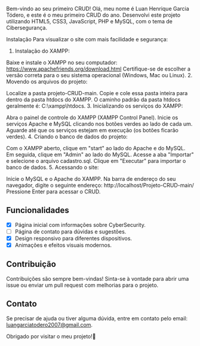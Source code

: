 
Bem-vindo ao seu primeiro CRUD!
Olá, meu nome é Luan Henrique Garcia Tódero, e este é o meu primeiro CRUD do ano. Desenvolvi este projeto utilizando HTML5, CSS3, JavaScript, PHP e MySQL, com o tema de Cibersegurança.

Instalação
Para visualizar o site com mais facilidade e segurança:

1. Instalação do XAMPP:

Baixe e instale o XAMPP no seu computador: https://www.apachefriends.org/download.html
Certifique-se de escolher a versão correta para o seu sistema operacional (Windows, Mac ou Linux).
2. Movendo os arquivos do projeto:

Localize a pasta projeto-CRUD-main.
Copie e cole essa pasta inteira para dentro da pasta htdocs do XAMPP.
O caminho padrão da pasta htdocs geralmente é: C:\xampp\htdocs.
3. Inicializando os serviços do XAMPP:

Abra o painel de controle do XAMPP (XAMPP Control Panel).
Inicie os serviços Apache e MySQL clicando nos botões verdes ao lado de cada um.
Aguarde até que os serviços estejam em execução (os botões ficarão verdes).
4. Criando o banco de dados do projeto:

Com o XAMPP aberto, clique em "start" ao lado do Apache e do MySQL.
Em seguida, clique em "Admin" ao lado do MySQL.
Acesse a aba "Importar" e selecione o arquivo cadastro.sql.
Clique em "Executar" para importar o banco de dados.
5. Acessando o site:

Inicie o MySQL e o Apache do XAMPP.
Na barra de endereço do seu navegador, digite o seguinte endereço:
http://localhost/Projeto-CRUD-main/
Pressione Enter para acessar o CRUD.

  
## Funcionalidades
 
- [x] Página inicial com informações sobre CyberSecurity.
- [ ] Página de contato para dúvidas e sugestões.
- [x] Design responsivo para diferentes dispositivos.
- [x] Animações e efeitos visuais modernos.
 
## Contribuição
 
Contribuições são sempre bem-vindas! Sinta-se à vontade para abrir uma issue ou enviar um pull request com melhorias para o projeto.
 
## Contato
 
Se precisar de ajuda ou tiver alguma dúvida, entre em contato pelo email: [luangarciatodero2007@gmail.com](mailto:seuemail@gmail.com).
 
Obrigado por visitar o meu projeto!🎩  
